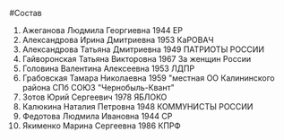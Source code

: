 #Состав
1. Ажеганова Людмила Георгиевна 1944 ЕР
2. Александрова Ирина Дмитриевна 1953 КаРОВАЧ
3. Александрова Татьяна Дмитриевна 1949 ПАТРИОТЫ РОССИИ
4. Гайворонская Татьяна Викторовна 1967 За женщин России
5. Головина Валентина Алексеевна 1953 ЛДПР
6. Грабовская Тамара Николаевна 1959 \"местная ОО Калининского района СПб СОЮЗ \"Чернобыль-Квант\"
7. Зотов Юрий Сергеевич 1978 ЯБЛОКО
8. Калюкина Наталия Петровна 1948 КОММУНИСТЫ РОССИИ
9. Федотова Людмила Ивановна 1944 СР
10. Якименко Марина Сергеевна 1986 КПРФ

